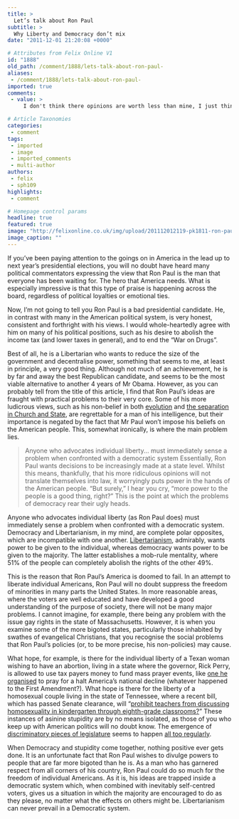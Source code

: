 ```yaml
---
title: >
  Let’s talk about Ron Paul
subtitle: >
  Why Liberty and Democracy don’t mix
date: "2011-12-01 21:20:08 +0000"

# Attributes from Felix Online V1
id: "1888"
old_path: /comment/1888/lets-talk-about-ron-paul-
aliases:
 - /comment/1888/lets-talk-about-ron-paul-
imported: true
comments:
 - value: >
     I don't think there opinions are worth less than mine, I just think their opinions are downright idiotic. And yes, they think the way they do for a reason, as do I. Determinism and all that. It still doesn't mean that they have intelligent opinions. <br> <br>Your first point is exactly what I was saying in the article- people vote to help themselves, but only the majority can actually get what they want. Bigotry in the way it is used nowadays doesn't mean simply someone who disagrees with you. I am using it to describe a group of people who have archaic, old fashioned and downright stupid opinions on minorities and would, if it were up to then, make the lives of these minorities a complete misery. <br> <br>I said in my article Ron Paul looks like the best candidate at the moment. I hope he gets voted in (although it doesn't look all that likely). But I just don't like the way that people seem to be glossing over the problems a Ron Paul led America will face (as outlined in the article). <br> <br> <br>,I'm not sure exactly the poi

# Article Taxonomies
categories:
 - comment
tags:
 - imported
 - image
 - imported_comments
 - multi-author
authors:
 - felix
 - sph109
highlights:
 - comment

# Homepage control params
headline: true
featured: true
image: "http://felixonline.co.uk/img/upload/201112012119-pk1811-ron-paul-2012-campaign.jpg"
image_caption: ""
---
```


If you’ve been paying attention to the goings on in America in the lead up to next year’s presidential elections, you will no doubt have heard many political commentators expressing the view that Ron Paul is the man that everyone has been waiting for. The hero that America needs. What is especially impressive is that this type of praise is happening across the board, regardless of political loyalties or emotional ties.

Now, I’m not going to tell you Ron Paul is a bad presidential candidate. He, in contrast with many in the American political system, is very honest, consistent and forthright with his views. I would whole-heartedly agree with him on many of his political positions, such as his desire to abolish the income tax (and lower taxes in general), and to end the “War on Drugs”.

Best of all, he is a Libertarian who wants to reduce the size of the government and decentralise power, something that seems to me, at least in principle, a very good thing. Although not much of an achievement, he is by far and away the best Republican candidate, and seems to be the most viable alternative to another 4 years of Mr Obama. However, as you can probably tell from the title of this article, I find that Ron Paul’s ideas are fraught with practical problems to their very core. Some of his more ludicrous views, such as his non-belief in both [evolution](http://www.youtube.com/watch?v=6JyvkjSKMLw) and [the separation in Church and State](http://www.lewrockwell.com/paul/paul148.html), are regrettable for a man of his intelligence, but their importance is negated by the fact that Mr Paul won’t impose his beliefs on the American people. This, somewhat ironically, is where the main problem lies.
> Anyone who advocates individual liberty... must immediately sense a problem when confronted with a democratic system
Essentially, Ron Paul wants decisions to be increasingly made at a state level. Whilst this means, thankfully, that his more ridiculous opinions will not translate themselves into law, it worryingly puts power in the hands of the American people. “But surely,” I hear you cry, “more power to the people is a good thing, right?” This is the point at which the problems of democracy rear their ugly heads.

Anyone who advocates individual liberty (as Ron Paul does) must immediately sense a problem when confronted with a democratic system. Democracy and Libertarianism, in my mind, are complete polar opposites, which are incompatible with one another. [Libertarianism](http://en.wikipedia.org/wiki/Libertarianism), admirably, wants power to be given to the individual, whereas democracy wants power to be given to the majority. The latter establishes a mob-rule mentality, where 51% of the people can completely abolish the rights of the other 49%.

This is the reason that Ron Paul’s America is doomed to fail. In an attempt to liberate individual Americans, Ron Paul will no doubt suppress the freedom of minorities in many parts the United States. In more reasonable areas, where the voters are well educated and have developed a good understanding of the purpose of society, there will not be many major problems. I cannot imagine, for example, there being any problem with the issue gay rights in the state of Massachusetts. However, it is when you examine some of the more bigoted states, particularly those inhabited by swathes of evangelical Christians, that you recognise the social problems that Ron Paul’s policies (or, to be more precise, his non-policies) may cause.

What hope, for example, is there for the individual liberty of a Texan woman wishing to have an abortion, living in a state where the governor, Rick Perry, is allowed to use tax payers money to fund mass prayer events, like [one he organised](http://www.guardian.co.uk/world/2011/aug/07/rick-perrys-call-to-prayer) to pray for a halt America’s national decline (whatever happened to the First Amendment?). What hope is there for the liberty of a homosexual couple living in the state of Tennessee, where a recent bill, which has passed Senate clearance, will “[prohibit teachers from discussing homosexuality in kindergarten through eighth-grade classrooms?](http://www.knoxnews.com/news/2011/apr/21/dont-say-gay-bill-clears-senate-panel/)” These instances of asinine stupidity are by no means isolated, as those of you who keep up with American politics will no doubt know. The emergence of [discriminatory pieces of legislature](http://motherjones.com/politics/2011/02/south-dakota-hb-1171-legalize-killing-abortion-providers#update1) seems to happen [all too regularly](http://www.reuters.com/article/2011/06/25/us-gaymarriage-usa-idUSTRE75O0G420110625).

When Democracy and stupidity come together, nothing positive ever gets done. It is an unfortunate fact that Ron Paul wishes to divulge powers to people that are far more bigoted than he is. As a man who has garnered respect from all corners of his country, Ron Paul could do so much for the freedom of individual Americans. As it is, his ideas are trapped inside a democratic system which, when combined with inevitably self-centred voters, gives us a situation in which the majority are encouraged to do as they please, no matter what the effects on others might be. Libertarianism can never prevail in a Democratic system.
